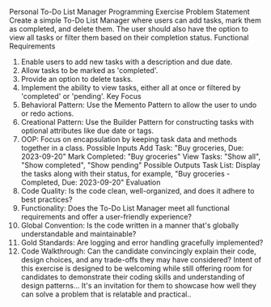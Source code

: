 Personal To-Do List Manager Programming Exercise
Problem Statement
Create a simple To-Do List Manager where users can add tasks, mark them as completed, and delete them. The user should also have the
option to view all tasks or filter them based on their completion status.
Functional Requirements
1. Enable users to add new tasks with a description and due date.
2. Allow tasks to be marked as 'completed'.
3. Provide an option to delete tasks.
4. Implement the ability to view tasks, either all at once or filtered by 'completed' or 'pending'.
Key Focus
1. Behavioral Pattern: Use the Memento Pattern to allow the user to undo or redo actions.
2. Creational Pattern: Use the Builder Pattern for constructing tasks with optional attributes like due date or tags.
3. OOP: Focus on encapsulation by keeping task data and methods together in a class.
Possible Inputs
Add Task: "Buy groceries, Due: 2023-09-20"
Mark Completed: "Buy groceries"
View Tasks: "Show all", "Show completed", "Show pending"
Possible Outputs
Task List: Display the tasks along with their status, for example, "Buy groceries - Completed, Due: 2023-09-20"
Evaluation
1. Code Quality: Is the code clean, well-organized, and does it adhere to best practices?
2. Functionality: Does the To-Do List Manager meet all functional requirements and offer a user-friendly experience?
3. Global Convention: Is the code written in a manner that's globally understandable and maintainable?
4. Gold Standards: Are logging and error handling gracefully implemented?
5. Code Walkthrough: Can the candidate convincingly explain their code, design choices, and any trade-offs they may have considered?
Intent of this exercise is designed to be welcoming while still offering room for candidates to demonstrate their coding skills and
understanding of design patterns... It's an invitation for them to showcase how well they can solve a problem that is relatable and practical..
